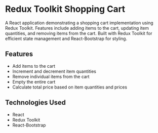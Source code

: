 # Redux Toolkit Shopping Cart

A React application demonstrating a shopping cart implementation using Redux Toolkit. Features include adding items to the cart, updating item quantities, and removing items from the cart. Built with Redux Toolkit for efficient state management and React-Bootstrap for styling.

## Features

- Add items to the cart
- Increment and decrement item quantities
- Remove individual items from the cart
- Empty the entire cart
- Calculate total price based on item quantities and prices

## Technologies Used

- React
- Redux Toolkit
- React-Bootstrap